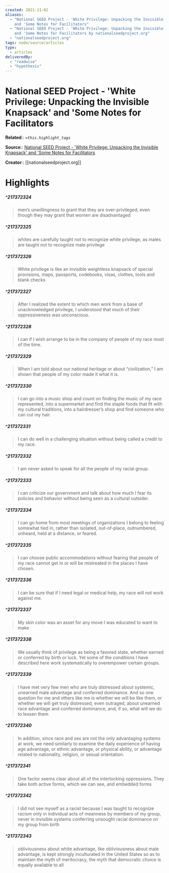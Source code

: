 ```yaml
---
created: 2021-11-02
aliases:
  - "National SEED Project - 'White Privilege: Unpacking the Invisible Knapsack'
    and 'Some Notes for Facilitators"
  - "National SEED Project - 'White Privilege: Unpacking the Invisible Knapsack'
    and 'Some Notes for Facilitators by nationalseedproject.org"
  - "nationalseedproject.org"
tags: node/source/articles
type:
  - articles
deliveredBy:
  - "readwise"
  - "hypothesis"
---
```

# National SEED Project - 'White Privilege: Unpacking the Invisible Knapsack' and 'Some Notes for Facilitators

**Related**:: 
*`=this.highlight_tags`*

**Source**:: [National SEED Project - 'White Privilege: Unpacking the Invisible Knapsack' and 'Some Notes for Facilitators](https://nationalseedproject.org/Key-SEED-Texts/white-privilege-unpacking-the-invisible-knapsack)

**Creator**:: [[nationalseedproject.org]]

# Highlights
##### ^217372324
  
> men’s unwillingness to grant that they are over-privileged, even though they may grant that women are disadvantaged 

##### ^217372325
  
> whites are carefully taught not to recognize white privilege, as males are taught not to recognize male privilege 

##### ^217372326
  
> White privilege is like an invisible weightless knapsack of special provisions, maps, passports, codebooks, visas, clothes, tools and blank checks 

##### ^217372327
  
> After I realized the extent to which men work from a base of unacknowledged privilege, I understood that much of their oppressiveness was unconscious. 

##### ^217372328
  
> I can if I wish arrange to be in the company of people of my race most of the time. 

##### ^217372329
  
> When I am told about our national heritage or about “civilization,” I am shown that people of my color made it what it is. 

##### ^217372330
  
> I can go into a music shop and count on finding the music of my race represented, into a supermarket and find the staple foods that fit with my cultural traditions, into a hairdresser’s shop and find someone who can cut my hair. 

##### ^217372331
  
> I can do well in a challenging situation without being called a credit to my race. 

##### ^217372332
  
> I am never asked to speak for all the people of my racial group. 

##### ^217372333
  
> I can criticize our government and talk about how much I fear its policies and behavior without being seen as a cultural outsider. 

##### ^217372334
  
> I can go home from most meetings of organizations I belong to feeling somewhat tied in, rather than isolated, out-of-place, outnumbered, unheard, held at a distance, or feared. 

##### ^217372335
  
> I can choose public accommodations without fearing that people of my race cannot get in or will be mistreated in the places I have chosen. 

##### ^217372336
  
> I can be sure that if I need legal or medical help, my race will not work against me. 

##### ^217372337
  
> My skin color was an asset for any move I was educated to want to make 

##### ^217372338
  
> We usually think of privilege as being a favored state, whether earned or conferred by birth or luck. Yet some of the conditions I have described here work systematically to overempower certain groups. 

##### ^217372339
  
> I have met very few men who are truly distressed about systemic, unearned male advantage and conferred dominance. And so one question for me and others like me is whether we will be like them, or whether we will get truly distressed, even outraged, about unearned race advantage and conferred dominance, and, if so, what will we do to lessen them 

##### ^217372340
  
> In addition, since race and sex are not the only advantaging systems at work, we need similarly to examine the daily experience of having age advantage, or ethnic advantage, or physical ability, or advantage related to nationality, religion, or sexual orientation. 

##### ^217372341
  
> One factor seems clear about all of the interlocking oppressions. They take both active forms, which we can see, and embedded forms 

##### ^217372342
  
> I did not see myself as a racist because I was taught to recognize racism only in individual acts of meanness by members of my group, never in invisible systems conferring unsought racial dominance on my group from birth 

##### ^217372343
  
> obliviousness about white advantage, like obliviousness about male advantage, is kept strongly inculturated in the United States so as to maintain the myth of meritocracy, the myth that democratic choice is equally available to all 


